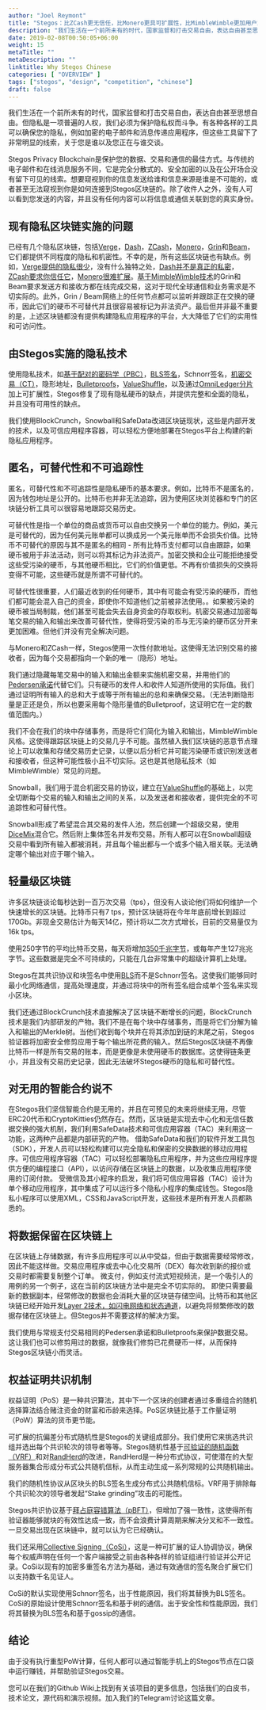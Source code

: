 ```yaml
---
author: "Joel Reymont"
title: "Stegos：比ZCash更无信任，比Monero更具可扩展性，比MimbleWimble更加用户友好"
description: "我们生活在一个前所未有的时代，国家监督和打击交易自由，表达自由甚至思想自由。但隐私是一项普遍的人权，我们必须为保护隐私权而斗争。有各种各样的工具可以确保您的隐私，例如加密的电子邮件和消息传递应用程序，但这些工具留下了非常明显的线索，关于您是谁以及您正在与谁交谈。"
date: 2019-02-08T00:50:05+06:00
weight: 15
metaTitle: ""
metaDescription: ""
linktitle: Why Stegos Chinese
categories: [ "OVERVIEW" ]
tags: ["stegos", "design", "competition", "chinese"]
draft: false
---
```


我们生活在一个前所未有的时代，国家监督和打击交易自由，表达自由甚至思想自由。但隐私是一项普遍的人权，我们必须为保护隐私权而斗争。有各种各样的工具可以确保您的隐私，例如加密的电子邮件和消息传递应用程序，但这些工具留下了非常明显的线索，关于您是谁以及您正在与谁交谈。

Stegos Privacy Blockchain是保护您的数据、交易和通信的最佳方式。与传统的电子邮件和在线消息服务不同，它是完全分散式的、安全加密的以及在公开场合没有留下可见的线索。想要窥视到你的信息发送给谁和信息来源是谁是不可能的，或者甚至无法窥视到你是如何连接到Stegos区块链的。除了收件人之外，没有人可以看到您发送的内容，并且没有任何内容可以将信息或通信关联到您的真实身份。

## 现有隐私区块链实施的问题
已经有几个隐私区块链，包括[Verge](https://vergecurrency.com)，[Dash](https://www.dash.org)，[ZCash](https://z.cash)，[Monero](https://ww.getmonero.org)，[Grin](https://grin-tech.org)和[Beam](https://www.beam.mw)，它们都提供不同程度的隐私和机密性。不幸的是，所有这些区块链也有缺点。例如，[Verge提供的隐私很少](https://bitcoinmagazine.com/articles/battle-privacycoins-verge-offers-little-privacy-and-nothing-unique/)，没有什么独特之处，[Dash并不是真正的私密](https://bitcoinmagazine.com/articles/battle-privacycoins-why-dash-not-really-private/)，[ZCash要求你信任它](https://bitcoinmagazine.com/articles/battle-privacycoins-zcash-groundbreaking-if-you-trust-it/)，[Monero很难扩展](https://bitcoinmagazine.com/articles/battle-privacycoins-why-monero-hard-beat-and-hard-scale/)。[基于MimbleWimble技术](https://bitcoinmagazine.com/articles/battle-privacycoins-what-we-know-about-grin-and-beams-mimblewimble/)的Grin和Beam要求发送方和接收方都在线完成交易，这对于现代全球通信和业务需求是不切实际的。此外，Grin / Beam网络上的任何节点都可以监听并跟踪正在交换的硬币，因此它们的硬币不可替代并且很容易被标记为非法资产。最后但并非最不重要的是，上述区块链都没有提供构建隐私应用程序的平台，大大降低了它们的实用性和可访问性。

## 由Stegos实施的隐私技术
使用隐私技术，如[基于配对的密码学（PBC）](https://www.math.uwaterloo.ca/~ajmeneze/publications/pairings.pdf)，[BLS签名](https://medium.com/cryptoadvance/bls-signatures-better-than-schnorr-5a7fe30ea716)，Schnorr签名，[机密交易（CT）](https://www.mycryptopedia.com/what-are-confidential-transactions/)，隐形地址，[Bulletproofs](https://crypto.stanford.edu/bulletproofs/)，[ValueShuffle](https://www.researchgate.net/publication/321146472_ValueShuffle_Mixing_Confidential_Transactions_for_Comprehensive_Transaction_Privacy_in_Bitcoin)，以及通过[OmniLedger分片](https://infoscience.epfl.ch/record/255586?ln=en)加上可扩展性，Stegos修复了现有隐私硬币的缺点，并提供完整和全面的隐私，并且没有可用性的缺点。

我们使用BlockCrunch，Snowball和SafeData改进区块链现状，这些是内部开发的技术，以及可信应用程序容器，可以轻松方便地部署在Stegos平台上构建的新隐私应用程序。

## 匿名，可替代性和不可追踪性
匿名，可替代性和不可追踪性是隐私硬币的基本要求。例如，比特币不是匿名的，因为钱包地址是公开的。比特币也并非无法追踪，因为使用区块浏览器和专门的区块链分析工具可以很容易地跟踪交易历史。

可替代性是指一个单位的商品或货币可以自由交换另一个单位的能力。例如，美元是可替代的，因为任何美元账单都可以换成另一个美元账单而不会损失价值。比特币不可替代的原因与其不是匿名的相同 - 所有比特币支付都可以自由跟踪，如果硬币被用于非法活动，则可以将其标记为非法资产。加密交换和企业可能拒绝接受这些受污染的硬币，与其他硬币相比，它们的价值更低。不再有价值损失的交换将变得不可能，这些硬币就是所谓不可替代的。

可替代性很重要，人们最近收到的任何硬币，其中有可能会有受污染的硬币，而他们都可能会混入自己的资金，即使你不知道他们之前被非法使用。。如果被污染的硬币被当局制裁，他们甚至可能会失去自身资金的存取权利。机密交易通过加密每笔交易的输入和输出来改善可替代性，使得将受污染的币与无污染的硬币区分开来更加困难。但他们并没有完全解决问题。

与Monero和ZCash一样，Stegos使用一次性付款地址。这使得无法识别交易的接收者，因为每个交易都指向一个新的唯一（隐形）地址。

我们通过隐藏每笔交易中的输入和输出金额来实施机密交易，并用他们的[Pedersen承诺](https://crypto.stackexchange.com/questions/64437/what-is-a-pedersen-commitment)代替它们。只有硬币的发件人和收件人知道所使用的实际值。我们通过证明所有输入的总和大于或等于所有输出的总和来确保交易。（无法判断隐形量是正还是负，所以也要采用每个隐形量值的Bulletproof，这证明它在一定的数值范围内。）

我们不会在我们的块中存储事务，而是将它们简化为输入和输出，MimbleWimble风格。这使得跟踪区块链上的交易几乎不可能。虽然植入我们区块链的恶意节点理论上可以收集和存储交易历史记录，以便以后分析它并可能污染硬币或识别发送者和接收者，但这种可能性极小且不切实际。这也是其他隐私技术（如MimbleWimble）常见的问题。

Snowball，我们用于混合机密交易的协议，建立在[ValueShuffle](https://www.researchgate.net/publication/321146472_ValueShuffle_Mixing_Confidential_Transactions_for_Comprehensive_Transaction_Privacy_in_Bitcoin)的基础上，以完全切断每个交易的输入和输出之间的关系，以及发送者和接收者，提供完全的不可追踪性和可替代性。

Snowball形成了希望混合其交易的发件人池，然后创建一个超级交易，使用[DiceMix](https://eprint.iacr.org/2016/824)混合它。然后附上集体签名并发布交易。所有人都可以在Snowball超级交易中看到所有输入都被消耗，并且每个输出都与一个或多个输入相关联。无法确定哪个输出对应于哪个输入。

## 轻量级区块链
许多区块链谈论每秒达到一百万次交易（tps），但没有人谈论他们将如何维护一个快速增长的区块链。比特币只有7 tps，预计区块链将在今年年底前增长到超过170Gb。非现金交易估计为每天14亿，预计将以二次方式增长，目前的交易量仅为16k tps。

使用250字节的平均比特币交易，每天将增加[350千兆字节](https://hackernoon.com/if-we-lived-in-a-bitcoin-future-how-big-would-the-blockchain-have-to-be-bd07b282416f?gi=ce385ce46683)，或每年产生127兆兆字节。这些数据是完全不可持续的，只能在几台非常集中的超级计算机上处理。

Stegos在其共识协议和块签名中使用[BLS](https://en.m.wikipedia.org/wiki/Boneh–Lynn–Shacham)而不是Schnorr签名。这使我们能够同时最小化网络通信，提高处理速度，并通过将块中的所有签名组合成单个签名来实现小区块。

我们还通过BlockCrunch技术直接解决了区块链不断增长的问题，BlockCrunch技术是我们内部研发的产物。我们不是在每个块中存储事务，而是将它们分解为输入和输出的Merkle树。当他们收到每个块并在将其添加到链的末尾之前，Stegos验证器将加密安全修剪应用于每个输出所花费的输入。然后Stegos区块链不再像比特币一样是所有交易的账本，而是更像是未使用硬币的数据库。这使得链条更小，并且没有交易历史记录，因此无法破坏Stegos硬币的隐私和可替代性。

## 对无用的智能合约说不
在Stegos我们坚信智能合约是无用的，并且在可预见的未来将继续无用，尽管ERC20代币和CryptoKitties仍然存在。然而，区块链是实现去中心化和无信任数据交换的强大机制，我们利用SafeData技术和可信应用容器（TAC）来利用这一功能，这两种产品都是内部研究的产物。
借助SafeData和我们的软件开发工具包（SDK），开发人员可以轻松构建可以完全隐私和保密的交换数据的移动应用程序。可信应用程序容器（TAC）可以轻松部署隐私应用程序，并为这些应用程序提供方便的编程接口（API），以访问存储在区块链上的数据，以及收集应用程序使用的订阅付款。
受微信及其小程序的启发，我们将可信应用容器（TAC）设计为单个移动应用程序，其中集成了可以运行多个隐私小程序的集成钱包。Stegos隐私小程序可以使用XML，CSS和JavaScript开发，这些技术是所有开发人员都熟悉的。

## 将数据保留在区块链上
在区块链上存储数据，有许多应用程序可以从中受益，但由于数据需要经常修改，因此不能这样做。交易应用程序或去中心化交易所（DEX）每次收到新的报价或交易时都需要复制整个订单。
微支付，例如支付流式短视频流，是一个吸引人的用例的另一个例子，这在当前的区块链方法中是完全不切实际的。
即使只需要最新的数据副本，经常修改的数据也会消耗大量的区块链存储空间。比特币和其他区块链已经开始开发[Layer 2技术，如闪电网络和状态通道](https://www.coindesk.com/layer-2-blockchain-tech-even-bigger-deal-think)，以避免将频繁修改的数据存储在区块链上。但Stegos并不需要这样的解决方案。

我们使用与常规支付交易相同的Pedersen承诺和Bulletproofs来保护数据交易。这让我们也可以修剪用过的数据，就像我们修剪已花费硬币一样，从而保持Stegos区块链小而灵活。

## 权益证明共识机制
权益证明（PoS）是一种共识算法，其中下一个区块的创建者通过多重组合的随机选择算法结合赌注资金的财富和币龄来选择。PoS区块链比基于工作量证明（PoW）算法的货币更节能。

可扩展的抗偏差分布式随机性是Stegos的关键组成部分。我们使用它来挑选共识组并选出每个共识轮次的领导者等等。Stegos随机性基于[可验证的随机函数（VRF）](https://tools.ietf.org/id/draft-goldbe-vrf-00.html)和对[RandHerd](https://eprint.iacr.org/2016/1067.pdf)的改进，RandHerd是一种分布式协议，可使潜在的大型服务器集合形成分布式公共随机信标，从而主动生成一系列常规的公共随机输出。

我们的随机性协议从区块头的BLS签名生成分布式公共随机信标。VRF用于排除每个共识轮次的领导者发起“Stake grinding”攻击的可能性。

Stegos共识协议基于[拜占庭容错算法（pBFT）](https://blockonomi.com/practical-byzantine-fault-tolerance/)，但增加了强一致性，这使得所有验证器能够就块的有效性达成一致，而不会浪费计算周期来解决分叉和不一致性。一旦交易出现在区块链中，就可以认为它已经确认。

我们还采用[Collective Signing（CoSi）](https://arxiv.org/pdf/1503.08768.pdf)，这是一种可扩展的证人协调协议，确保每个权威声明在任何一个客户端接受之前由各种各样的验证组进行验证并公开记录。CoSi以现有的加密多重签名方法为基础，通过有效通信的签名聚合扩展它们以支持数千名见证人。

CoSi的默认实现使用Schnorr签名，出于性能原因，我们将其替换为BLS签名。CoSi的原始设计使用Schnorr签名和基于树的通信。出于安全性和性能原因，我们将其替换为BLS签名和基于gossip的通信。

## 结论
由于没有执行重型PoW计算，任何人都可以通过智能手机上的Stegos节点在口袋中运行赚钱，并帮助验证Stegos交易。

您可以在我们的Github Wiki上找到有关该项目的更多信息，包括我们的白皮书，技术论文，源代码和演示视频。加入我们的Telegram讨论这篇文章。

